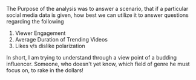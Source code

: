 The Purpose of the analysis was to answer a scenario, that if a particular social media data is given, how best we can utilize it to answer questions regarding the following
  1. Viewer Engagement
  2. Average Duration of Trending Videos
  3. Likes v/s dislike polarization

In short, I am trying to understand through a view point of a budding influencer. Someone, who doesn't yet know, which field of genre he must focus on, to rake in the dollars! 
